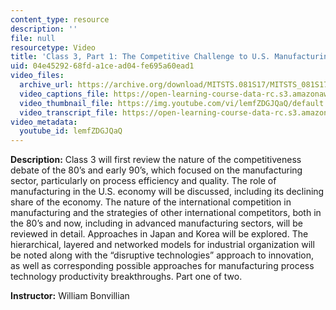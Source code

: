 ```yaml
---
content_type: resource
description: ''
file: null
resourcetype: Video
title: 'Class 3, Part 1: The Competitive Challenge to U.S. Manufacturing'
uid: 04e45292-68fd-a1ce-ad04-fe695a60ead1
video_files:
  archive_url: https://archive.org/download/MITSTS.081S17/MITSTS_081S17_Class03_1_300k.mp4
  video_captions_file: https://open-learning-course-data-rc.s3.amazonaws.com/sts-081-innovation-systems-for-science-technology-energy-manufacturing-and-health-spring-2017/a6afe1a1ab6e5ca6bc84ab772ba16713_lemfZDGJQaQ.vtt
  video_thumbnail_file: https://img.youtube.com/vi/lemfZDGJQaQ/default.jpg
  video_transcript_file: https://open-learning-course-data-rc.s3.amazonaws.com/sts-081-innovation-systems-for-science-technology-energy-manufacturing-and-health-spring-2017/99cd92f10153d8fd37d4524a38778fe9_lemfZDGJQaQ.pdf
video_metadata:
  youtube_id: lemfZDGJQaQ
---
```


**Description:** Class 3 will first review the nature of the competitiveness debate of the 80’s and early 90’s, which focused on the manufacturing sector, particularly on process efficiency and quality. The role of manufacturing in the U.S. economy will be discussed, including its declining share of the economy. The nature of the international competition in manufacturing and the strategies of other international competitors, both in the 80’s and now, including in advanced manufacturing sectors, will be reviewed in detail. Approaches in Japan and Korea will be explored. The hierarchical, layered and networked models for industrial organization will be noted along with the “disruptive technologies” approach to innovation, as well as corresponding possible approaches for manufacturing process technology productivity breakthroughs. Part one of two.

**Instructor:** William Bonvillian